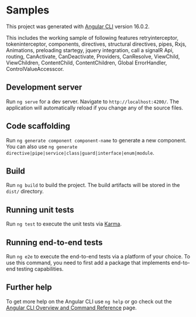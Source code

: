 # Samples

This project was generated with [Angular CLI](https://github.com/angular/angular-cli) version 16.0.2. 

This includes the working sample of following features 
retryinterceptor, tokeninterceptor, components, directives, structural directives, pipes, Rxjs, Animations, preloading startegy,
jquery integration, call a signalR Api, routing, CanActivate, CanDeactivate, Providers, CanResolve, ViewChild, ViewChildren, ContentChild, 
ContentChildren, Global ErrorHandler, ControlValueAccesscor.

## Development server

Run `ng serve` for a dev server. Navigate to `http://localhost:4200/`. The application will automatically reload if you change any of the source files.

## Code scaffolding

Run `ng generate component component-name` to generate a new component. You can also use `ng generate directive|pipe|service|class|guard|interface|enum|module`.

## Build

Run `ng build` to build the project. The build artifacts will be stored in the `dist/` directory.

## Running unit tests

Run `ng test` to execute the unit tests via [Karma](https://karma-runner.github.io).

## Running end-to-end tests

Run `ng e2e` to execute the end-to-end tests via a platform of your choice. To use this command, you need to first add a package that implements end-to-end testing capabilities.

## Further help

To get more help on the Angular CLI use `ng help` or go check out the [Angular CLI Overview and Command Reference](https://angular.io/cli) page.
